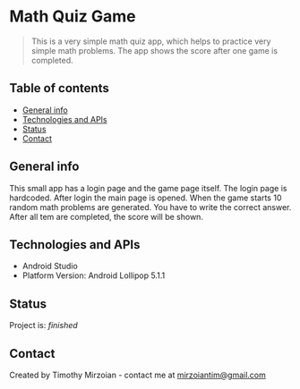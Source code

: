 # Math Quiz Game
> This is a very simple math quiz app, which helps to practice very simple math problems. The app shows the score after one game is completed.

## Table of contents
* [General info](#general-info)
* [Technologies and APIs](#technologies-and-apis)
* [Status](#status)
* [Contact](#contact)

## General info
This small app has a login page and the game page itself. The login page is hardcoded. After login the main page is opened. When the game starts 10 random math problems are generated. You have to write the correct answer. After all tem are completed, the score will be shown.

## Technologies and APIs
* Android Studio
* Platform Version: Android Lollipop 5.1.1

## Status
Project is: _finished_

## Contact
Created by Timothy Mirzoian - contact me at mirzoiantim@gmail.com
